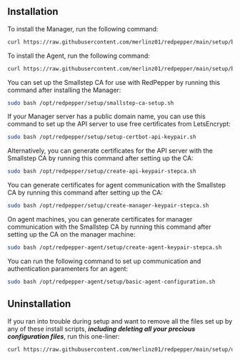## Installation

To install the Manager, run the following command:

```bash
curl https://raw.githubusercontent.com/merlinz01/redpepper/main/setup/bootstrap-manager.sh |  bash -
```

To install the Agent, run the following command:

```bash
curl https://raw.githubusercontent.com/merlinz01/redpepper/main/setup/bootstrap-agent.sh | bash -
```

You can set up the Smallstep CA for use with RedPepper by running this command after installing the Manager:

```bash
sudo bash /opt/redpepper/setup/smallstep-ca-setup.sh
```

If your Manager server has a public domain name, you can use this command to set up the API server to use free certificates from LetsEncrypt:

```bash
sudo bash /opt/redpepper/setup/setup-certbot-api-keypair.sh
```

Alternatively, you can generate certificates for the API server with the Smallstep CA by running this command after setting up the CA:

```bash
sudo bash /opt/redpepper/setup/create-api-keypair-stepca.sh
```

You can generate certificates for agent communication with the Smallstep CA by running this command after setting up the CA:

```bash
sudo bash /opt/redpepper/setup/create-manager-keypair-stepca.sh
```

On agent machines, you can generate certificates for manager communication with the Smallstep CA by running this command after setting up the CA on the manager machine:

```bash
sudo bash /opt/redpepper-agent/setup/create-agent-keypair-stepca.sh
```

You can run the following command to set up communication and authentication paramenters for an agent:

```bash
sudo bash /opt/redpepper-agent/setup/basic-agent-configuration.sh
```

## Uninstallation

If you ran into trouble during setup and want to remove all the files set up by any of these install scripts, **_including deleting all your precious configuration files_**, run this one-liner:

```bash
curl https://raw.githubusercontent.com/merlinz01/redpepper/main/setup/uninstall-everything.sh | sudo bash -
```
